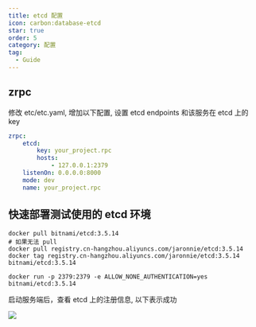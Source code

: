 ```yaml
---
title: etcd 配置
icon: carbon:database-etcd
star: true
order: 5
category: 配置
tag:
  - Guide
---
```


## zrpc

修改 etc/etc.yaml, 增加以下配置, 设置 etcd endpoints 和该服务在 etcd 上的 key

```yaml
zrpc:
    etcd:
        key: your_project.rpc
        hosts:
            - 127.0.0.1:2379
    listenOn: 0.0.0.0:8000
    mode: dev
    name: your_project.rpc
```

## 快速部署测试使用的 etcd 环境

```shell
docker pull bitnami/etcd:3.5.14
# 如果无法 pull
docker pull registry.cn-hangzhou.aliyuncs.com/jaronnie/etcd:3.5.14
docker tag registry.cn-hangzhou.aliyuncs.com/jaronnie/etcd:3.5.14 bitnami/etcd:3.5.14
```

```shell
docker run -p 2379:2379 -e ALLOW_NONE_AUTHENTICATION=yes bitnami/etcd:3.5.14 
```

启动服务端后，查看 etcd 上的注册信息, 以下表示成功

![](https://oss.jaronnie.com/image-20240710222837633.png)

